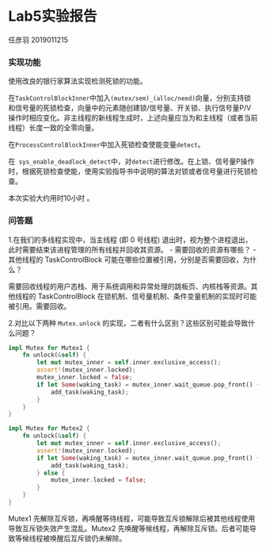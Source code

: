 # Lab5实验报告

任彦羽 2019011215

### 实现功能

使用改良的银行家算法实现检测死锁的功能。

在`TaskControlBlockInner`中加入`(mutex/sem)_(alloc/need)`向量，分别支持锁和信号量的死锁检查，向量中的元素随创建锁/信号量、开关锁、执行信号量P/V操作时相应变化。非主线程的新线程生成时，上述向量应当为和主线程（或者当前线程）长度一致的全零向量。

在`ProcessControlBlockInner`中加入死锁检查使能变量`detect`。

在` sys_enable_deadlock_detect`中，对`detect`进行修改。在上锁、信号量P操作时，根据死锁检查使能，使用实验指导书中说明的算法对锁或者信号量进行死锁检查。

本次实验大约用时10小时 。

### 问答题

1.在我们的多线程实现中，当主线程 (即 0 号线程) 退出时，视为整个进程退出， 此时需要结束该进程管理的所有线程并回收其资源。 - 需要回收的资源有哪些？ - 其他线程的 TaskControlBlock 可能在哪些位置被引用，分别是否需要回收，为什么？

需要回收线程的用户态栈、用于系统调用和异常处理的跳板页、内核栈等资源。其他线程的 TaskControlBlock 在锁机制、信号量机制、条件变量机制的实现时可能被引用。需要回收。

2.对比以下两种 `Mutex.unlock` 的实现，二者有什么区别？这些区别可能会导致什么问题？

```rust
impl Mutex for Mutex1 {
    fn unlock(&self) {
        let mut mutex_inner = self.inner.exclusive_access();
        assert!(mutex_inner.locked);
        mutex_inner.locked = false;
        if let Some(waking_task) = mutex_inner.wait_queue.pop_front() {
            add_task(waking_task);
        }
    }
}

impl Mutex for Mutex2 {
    fn unlock(&self) {
        let mut mutex_inner = self.inner.exclusive_access();
        assert!(mutex_inner.locked);
        if let Some(waking_task) = mutex_inner.wait_queue.pop_front() {
            add_task(waking_task);
        } else {
            mutex_inner.locked = false;
        }
    }
}

```

Mutex1 先解除互斥锁，再唤醒等待线程，可能导致互斥锁解除后被其他线程使用导致互斥锁失效产生混乱。Mutex2 先唤醒等候线程，再解除互斥锁。后者可能导致等候线程被唤醒后互斥锁仍未解除。